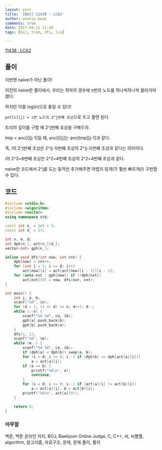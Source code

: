 ```yaml
---
layout: post
title: '[BOJ] 11438 : LCA2'
author: wookje.kwon
comments: true
date: 2017-04-11 11:48
tags: [boj, tree, dfs, lca]

---
```


[11438 : LCA2](https://www.acmicpc.net/problem/11438)

## 풀이

이번엔 naive가 아닌 풀이!

이전의 naive한 풀이에서, 우리는 최악의 경우에 n번의 노드를 하나씩하나씩 올라가야했다.

하지만 이를 log(n)으로 줄일 수 있다!

`pnt[i][j] = i번 노드의 2^j번째 조상`으로 두고 풀면 된다.  

트리의 깊이를 구할 때 2^j번째 조상을 구해두자.

tmp = anc[i][j-1]일 때, anc[i][j]는 anc[tmp][j-1]과 같다.

즉, i의 2^j번째 조상은 2^(j-1)번째 조상의 2^(j-1)번째 조상과 같다는 의미이다.

i의 2^3=8번째 조상은 2^2=4번째 조상의 2^2=4번째 조상과 같다. 

naive한 코드에서 2^j를 도는 동작만 추가해주면 어렵지 않게(?) 훨씬 빠르게(!) 구현할 수 있다.

## 코드

```cpp
#include <stdio.h>
#include <algorithm>
#include <vector>
using namespace std;

const int n_ = 1e5 + 5;
const int d_ = 17;

int n, m, d;
int dph[n_], act[n_][d_];
vector<int> gph[n_];

inline void dfs(int now, int cnt) {
	dph[now] = cnt++;
	for (int i = 1; i <= d; i++)
		act[now][i] = act[act[now][i - 1]][i - 1];
	for (auto nxt : gph[now]) if (!dph[nxt])
		act[nxt][0] = now, dfs(nxt, cnt);
}

int main() {
	int i, a, b;
	scanf("%d", &n);
	for (d = 1; (1 << d) <= n; d++); d--;
	while (--n) {
		scanf("%d %d", &a, &b);
		gph[a].push_back(b);
		gph[b].push_back(a);
	}
	dfs(1, 1);
	scanf("%d", &m);
	while (m--) {
		scanf("%d %d", &a, &b);
		if (dph[a] < dph[b]) swap(a, b);
		for (i = d; i >= 0; i--) if (dph[b] <= dph[act[a][i]])
			a = act[a][i];
		if (a == b) {
			printf("%d\n", a);
			continue;
		}
		for (i = d; i >= 0; i--) if (act[a][i] != act[b][i])
			a = act[a][i], b = act[b][i];
		printf("%d\n", act[a][0]);
	}

	return 0;
}
```

### 아무말  
백준, 백준 온라인 저지, BOJ, Baekjoon Online Judge, C, C++, 씨, 씨쁠쁠, algorithm, 알고리즘, 자료구조, 문제, 문제 풀이, 풀이
